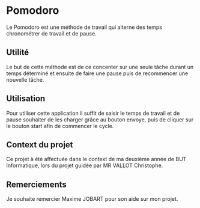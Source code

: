 # Pomodoro
Le Pomodoro est une méthode de travail qui alterne des temps chronométrer de travail et de pause.

## Utilité
Le but de cette méthode est de ce concenter sur une seule tâche durant un temps déterminé et ensuite de faire une pause puis de recommencer une nouvelle tâche.

## Utilisation
Pour utiliser cette application il suffit de saisir le temps de travail et de pause souhaiter de les charger grâce au bouton envoye, puis de cliquer sur le bouton start afin de commencer le cycle.

## Context du projet 
Ce projet à été affectuée dans le context de ma deuxième année de BUT Informatique, lors du projet guidée par MR VALLOT Christophe.

## Remerciements
Je souhaite remercier Maxime JOBART pour son aide sur mon projet.

